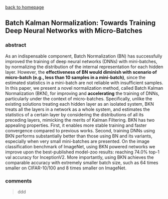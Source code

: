 
[back to homepage](https://viridyu.github.io/)

## Batch Kalman Normalization: Towards Training Deep Neural Networks with Micro-Batches

### abstract

As an indispensable component, Batch Normalization (BN) has successfully improved the training of deep neural networks (DNNs) with mini-batches, by normalizing the distribution of the internal representation for each hidden layer. However, the **effectiveness of BN would diminish with scenario of micro-batch (e.g., less than 10 samples in a mini-batch)**, since the estimated statistics in a mini-batch are not reliable with insufficient samples. In this paper, we present a novel normalization method, called Batch Kalman Normalization (BKN), for improving and **accelerating** the training of DNNs, particularly under the context of micro-batches. Specifically, unlike the existing solutions treating each hidden layer as an isolated system, BKN treats all the layers in a network as a whole system, and estimates the statistics of a certain layer by considering the distributions of all its preceding layers, mimicking the merits of Kalman Filtering. BKN has two appealing properties. First, it enables more stable training and faster convergence compared to previous works. Second, training DNNs using BKN performs substantially better than those using BN and its variants, especially when very small mini-batches are presented. On the image classification benchmark of ImageNet, using BKN powered networks we improve upon the best-published model-zoo results: reaching 74.0% top-1 val accuracy for InceptionV2. More importantly, using BKN achieves the comparable accuracy with extremely smaller batch size, such as 64 times smaller on CIFAR-10/100 and 8 times smaller on ImageNet.

### comments
> ddd
